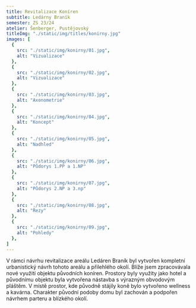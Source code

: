 ```yaml
---
title: Revitalizace Koníren
subtitle: Ledárny Braník
semester: ZS 23/24
atelier: Šenberger, Pustějovský
titleImg: "./static/img/titles/konirny.jpg"
images: [
  {
    src: "./static/img/konirny/01.jpg",
    alt: "Vizualizace"
  },
  {
    src: "./static/img/konirny/02.jpg",
    alt: "Vizualizace"
  },
  {
    src: "./static/img/konirny/03.jpg",
    alt: "Axonometrie"
  },
  {
    src: "./static/img/konirny/04.jpg",
    alt: "Koncept"
  },
  {
    src: "./static/img/konirny/05.jpg",
    alt: "Nadhled"
  },
  {
    src: "./static/img/konirny/06.jpg",
    alt: "Půdorys 1.PP a 1.NP"
  },
  {
    src: "./static/img/konirny/07.jpg",
    alt: "Půdorys 2.NP a 3.np"
  },
  {
    src: "./static/img/konirny/08.jpg",
    alt: "Řezy"
  },
  {
    src: "./static/img/konirny/09.jpg",
    alt: "Pohledy"
  },
]
---
```


V rámci návrhu revitalizace areálu Ledáren Braník byl vytvořen kompletní urbanistický návrh tohoto areálu a přilehlého okolí. Blíže jsem zpracovávala nové využití objektu původních koníren. Prostory byly využity jako hotel a původnímu objektu byla vytvořena nástavba s výrazným obvodovým pláštěm. V místě prostor, kde původně stájily koně bylo vytvořeno wellness a kavárna. Charakter původní podoby domu byl zachován a podpořen návrhem parteru a blízkého okolí.